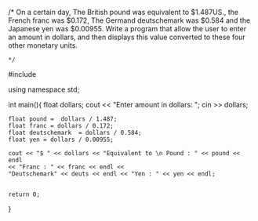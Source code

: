 /*
	On a certain day, The British pound was equivalent to $1.487US., the French
	franc was $0.172, The Germand deutschemark was $0.584 and the Japanese yen was
	$0.00955. Write a program that allow the user to enter an amount in dollars, and
	then displays this value converted to these four other monetary units.
	
	*/
#include <iostream>

using namespace std;

int main(){
	float dollars;
	cout << "Enter amount in dollars: ";
	cin >> dollars;

	float pound =  dollars / 1.487;
	float franc = dollars / 0.172;
	float deutschemark  = dollars / 0.584;
	float yen = dollars / 0.00955;

	cout << "$ " << dollars << "Equivalent to \n Pound : " << pound << endl
	<< "Franc : " << franc << endl << 
	"Deutschemark" << deuts << endl << "Yen : " << yen << endl;
	
		
	return 0;
}


